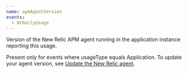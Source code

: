 ```yaml
---
name: apmAgentVersion
events:
  - NrDailyUsage
---
```


Version of the New Relic APM agent running in the application instance reporting this usage.

Present only for events where usageType equals Application. To update your agent version, see [Update the New Relic agent](/docs/agents/manage-apm-agents/installation/update-new-relic-agent).